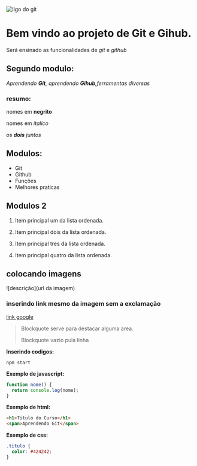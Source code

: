 ![ligo do git](https://sujeitoprogramador.com/wp-content/uploads/2021/04/gitimage.png)

# Bem vindo ao projeto de **Git** e **Gihub**.

Será ensinado as funcionalidades de _git_ e _github_

## Segundo modulo:

_Aprendendo **Git**, aprendendo **Gihub**,ferramentas diversas_

### resumo:

nomes em **negrito**

nomes em _italico_

_os **dois** juntos_

## Modulos:

- Git
- Github
- Funções
- Melhores praticas

## Modulos 2

1. Item principal um da lista ordenada.

2. Item principal dois da lista ordenada.
3. Item principal tres da lista ordenada.
4. Item principal quatro da lista ordenada.

## colocando imagens

![descrição](url da imagem)

### inserindo link mesmo da imagem sem a exclamação

[link google](https://www.google.com/)

> Blockquote serve para destacar alguma area.
>
> Blockquote vazio pula linha

**Inserindo codigos:**

```
npm start
```

**Exemplo de javascript:**

```js
function nome() {
  return console.log(nome);
}
```

**Exemplo de html:**

```html
<h1>Titulo do Curso</h1>
<span>Aprendendo Git</span>
```

**Exemplo de css:**

```css
.titulo {
  color: #424242;
}
```

